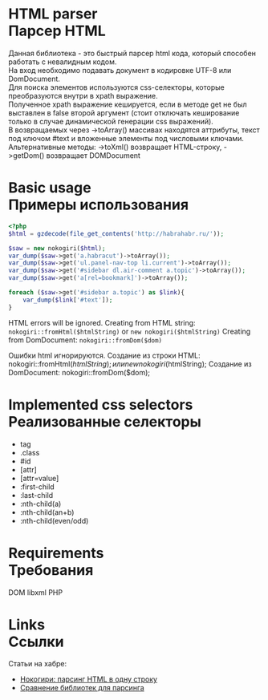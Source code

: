 HTML parser<br />Парсер HTML
===========
Данная библиотека - это быстрый парсер html кода, который способен работать с невалидным кодом.<br />
На вход необходимо подавать документ в кодировке UTF-8 или DomDocument.<br />
Для поиска элементов используются css-селекторы, которые преобразуются внутри в xpath выражение.<br />
Полученное xpath выражение кешируется, если в методе get не был выставлен в false второй аргумент (стоит отключать кеширование только в случае динамической генерации css выражений).<br />
В возвращаемых через ->toArray() массивах находятся аттрибуты, текст под ключом #text и вложенные элементы под числовыми ключами.<br />
Альтернативные методы: ->toXml() возвращает HTML-строку, ->getDom() возвращает DOMDocument<br />


Basic usage<br />Примеры использования
===================================
```php
<?php
$html = gzdecode(file_get_contents('http://habrahabr.ru/'));

$saw = new nokogiri($html);
var_dump($saw->get('a.habracut')->toArray());
var_dump($saw->get('ul.panel-nav-top li.current')->toArray());
var_dump($saw->get('#sidebar dl.air-comment a.topic')->toArray());
var_dump($saw->get('a[rel=bookmark]')->toArray());

foreach ($saw->get('#sidebar a.topic') as $link){
    var_dump($link['#text']);
}
```

HTML errors will be ignored.
Creating from HTML string: `nokogiri::fromHtml($htmlString)` or `new nokogiri($htmlString)`
Creating from DomDocument: `nokogiri::fromDom($dom)`

Ошибки html игнорируются.
Создание из строки HTML: nokogiri::fromHtml($htmlString); или new nokogiri($htmlString);
Создание из DomDocument: nokogiri::fromDom($dom);


Implemented css selectors<br />Реализованные селекторы
=========================
* tag
* .class
* \#id
* \[attr\]
* \[attr=value\]
* :first-child
* :last-child
* :nth-child(a)
* :nth-child(an+b)
* :nth-child(even/odd)


Requirements<br />Требования
============
DOM
libxml
PHP

Links<br />Ссылки
============
Статьи на хабре:

* <a href="http://habrahabr.ru/blogs/php/110112/">Нокогири: парсинг HTML в одну строку</a>
* <a href="http://habrahabr.ru/blogs/php/114323/">Сравнение библиотек для парсинга</a>
